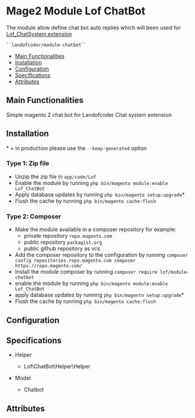 # Mage2 Module Lof ChatBot
The module allow define chat bot auto replies which will been used for [Lof_ChatSystem extension](https://landofcoder.com/magento-2-live-chat-extension.html)

    ``landofcoder/module-chatbot``

 - [Main Functionalities](#markdown-header-main-functionalities)
 - [Installation](#markdown-header-installation)
 - [Configuration](#markdown-header-configuration)
 - [Specifications](#markdown-header-specifications)
 - [Attributes](#markdown-header-attributes)


## Main Functionalities
Simple magento 2 chat bot for Landofcoder Chat system extension

## Installation
\* = in production please use the `--keep-generated` option

### Type 1: Zip file

 - Unzip the zip file in `app/code/Lof`
 - Enable the module by running `php bin/magento module:enable Lof_ChatBot`
 - Apply database updates by running `php bin/magento setup:upgrade`\*
 - Flush the cache by running `php bin/magento cache:flush`

### Type 2: Composer

 - Make the module available in a composer repository for example:
    - private repository `repo.magento.com`
    - public repository `packagist.org`
    - public github repository as vcs
 - Add the composer repository to the configuration by running `composer config repositories.repo.magento.com composer https://repo.magento.com/`
 - Install the module composer by running `composer require lof/module-chatbot`
 - enable the module by running `php bin/magento module:enable Lof_ChatBot`
 - apply database updates by running `php bin/magento setup:upgrade`\*
 - Flush the cache by running `php bin/magento cache:flush`


## Configuration




## Specifications

 - Helper
	- Lof\ChatBot\Helper\Helper

 - Model
	- Chatbot


## Attributes



